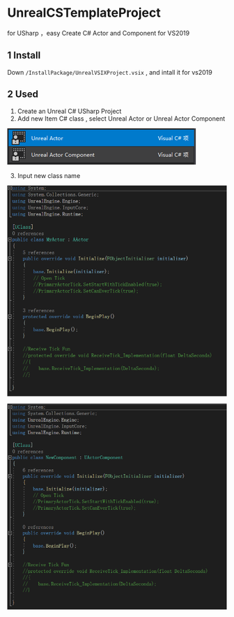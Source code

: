 # UnrealCSTemplateProject 
for USharp ，easy Create C# Actor and Component
for VS2019

## 1 Install
Down `/InstallPackage/UnrealVSIXProject.vsix` , and intall it for vs2019

## 2 Used
 1. Create an Unreal C# USharp Project
 2. Add new Item C# class , select Unreal Actor or Unreal Actor Component
 
 ![1](https://github.com/chuanshao/UnrealCSTemplateProject/raw/master/Res/1.png)
 
 3. Input new class name 
 
  ![2](https://github.com/chuanshao/UnrealCSTemplateProject/raw/master/Res/2.png)
  
  ![3](https://github.com/chuanshao/UnrealCSTemplateProject/raw/master/Res/3.png)
